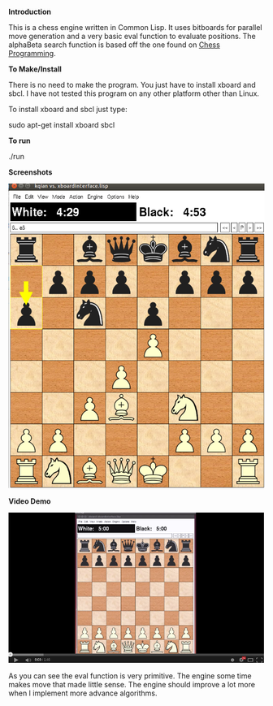 **Introduction**

This is a chess engine written in Common Lisp. It uses bitboards for parallel move generation and a very basic eval function to evaluate positions. The alphaBeta search function is based off the one found on [Chess Programming](http://chessprogramming.wikispaces.com/Alpha-Beta).

**To Make/Install**

There is no need to make the program. You just have to install xboard and sbcl. I have not tested this program on any other platform other than Linux. 

To install xboard and sbcl just type:

sudo apt-get install xboard sbcl

**To run**

./run

**Screenshots**

![Alt text](https://github.com/markqian/Chess-engine-in-Lisp/blob/master/screenshots/screenshot.png)

**Video Demo**

[![Screenshot](https://github.com/markqian/Chess-engine-in-Lisp/blob/master/screenshots/screenshot2.png)](http://youtu.be/SzdItkudGLw)

As you can see the eval function is very primitive. The engine some time makes move that made little sense. The engine should improve a lot more when I implement more advance algorithms.










